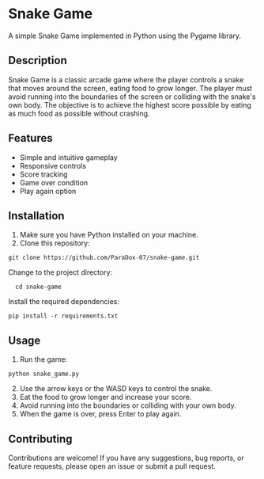 # Snake Game

A simple Snake Game implemented in Python using the Pygame library.

## Description

Snake Game is a classic arcade game where the player controls a snake that moves around the screen, eating food to grow longer. The player must avoid running into the boundaries of the screen or colliding with the snake's own body. The objective is to achieve the highest score possible by eating as much food as possible without crashing.

## Features

- Simple and intuitive gameplay
- Responsive controls
- Score tracking
- Game over condition
- Play again option

## Installation

1. Make sure you have Python installed on your machine.
2. Clone this repository:

```shell
git clone https://github.com/ParaDox-07/snake-game.git
```
Change to the project directory:

```shell
  cd snake-game
```

Install the required dependencies:
```shell
pip install -r requirements.txt
```

## Usage

1. Run the game:
```shell
python snake_game.py
```

2. Use the arrow keys or the WASD keys to control the snake.
3. Eat the food to grow longer and increase your score.
4. Avoid running into the boundaries or colliding with your own body.
5. When the game is over, press Enter to play again.

## Contributing

Contributions are welcome! If you have any suggestions, bug reports, or feature requests, please open an issue or submit a pull request.
